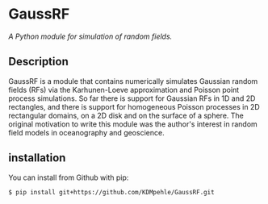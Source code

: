 # GaussRF

*A Python module for simulation of random fields.*

## Description

GaussRF is a module that contains numerically simulates Gaussian random fields (RFs) via the Karhunen-Loeve approximation and Poisson point process simulations. So far there is support for Gaussian RFs in 1D and 2D rectangles, and there is support for homogeneous Poisson processes in 2D rectangular domains, on a 2D disk and on the surface of a sphere. The original motivation to write this module was the author's interest in random field models in oceanography and geoscience.

## installation

You can install from Github with pip:
```
$ pip install git+https://github.com/KDMpehle/GaussRF.git 
```  
